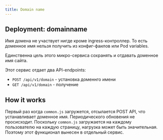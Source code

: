 ```yaml
---
title: Domain name
---
```


## Deployment: domainname

Имя домена не участвует нигде кроме ingress-контроллер. То есть доменное имя нельзя получить из конфиг-фаилов или Pod variables.

Единственна цель этого микро-сервиса сохранять и отдавать доменное имя сайта. 

Этот сервис отдает два API-endpoints:

- `POST /api/v1/domain` - установка доменнго имени
- `GET /api/v1/domain` - получение

## How it works

Первый раз когда `common.js` загружется, отсылается POST API, что устанавливает доменное имя. Периодического обновения не просисходит. Поскольку `common.js` загружается на каждому пользователю на каждую страницу, нагрузка может быть значительная. Поэтому этот функционал вынесен в отдельный сервис.

